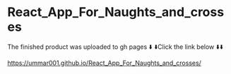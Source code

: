 # React_App_For_Naughts_and_crosses
 The finished product was uploaded to gh pages
⬇️ ⬇️Click the link below ⬇️⬇️


 https://ummar001.github.io/React_App_For_Naughts_and_crosses/
